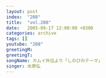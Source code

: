 ```yaml
---
layout: post
index:  "208"
title:  "vol.208"
date:   2005-09-17 12:00:00 +0300
categories: archive
tags: []
youtube: "208"
greetingM: 
greetingT: 
songName: カムイ外伝より「しのびのテーマ」
singer: 水原弘
---
```

